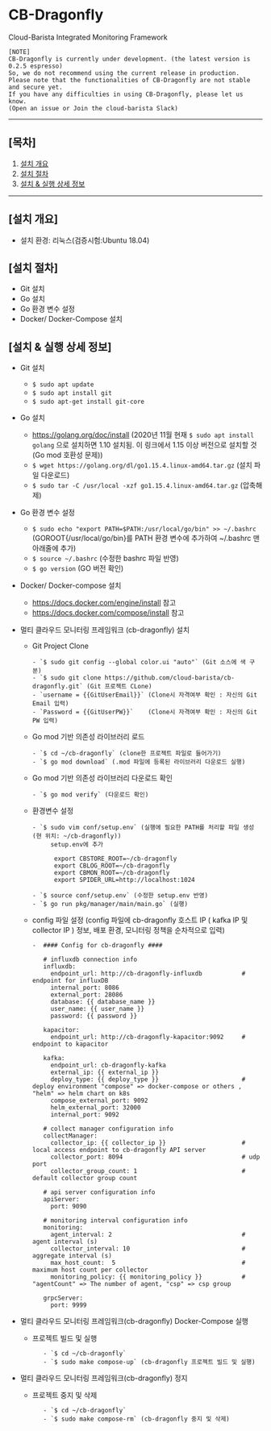 
# CB-Dragonfly
Cloud-Barista Integrated Monitoring Framework

```
[NOTE]
CB-Dragonfly is currently under development. (the latest version is 0.2.5 espresso)
So, we do not recommend using the current release in production.
Please note that the functionalities of CB-Dragonfly are not stable and secure yet.
If you have any difficulties in using CB-Dragonfly, please let us know.
(Open an issue or Join the cloud-barista Slack)
```

***

## [목차]

1. [설치 개요](#설치-개요)
2. [설치 절차](#설치-절차)
3. [설치 & 실행 상세 정보](#설치--실행-상세-정보)

***


## [설치 개요]
- 설치 환경: 리눅스(검증시험:Ubuntu 18.04)

## [설치 절차]
- Git 설치
- Go 설치
- Go 환경 변수 설정 
- Docker/ Docker-Compose 설치 


## [설치 & 실행 상세 정보]

- Git 설치
  - `$ sudo apt update`
  - `$ sudo apt install git`
  - `$ sudo apt-get install git-core`

- Go 설치
  - https://golang.org/doc/install 
  (2020년 11월 현재 `$ sudo apt install golang` 으로 설치하면 1.10 설치됨. 이 링크에서 1.15 이상 버전으로 설치할 것(Go mod 호환성 문제))
  - `$ wget https://golang.org/dl/go1.15.4.linux-amd64.tar.gz` (설치 파일 다운로드)
  - `$ sudo tar -C /usr/local -xzf go1.15.4.linux-amd64.tar.gz` (압축해제)
  
- Go 환경 변수 설정
  - `$ sudo echo "export PATH=$PATH:/usr/local/go/bin" >> ~/.bashrc` (GOROOT{/usr/local/go/bin}를 PATH 환경 변수에 추가하여 ~/.bashrc 맨 아래줄에 추가)
  - `$ source ~/.bashrc` (수정한 bashrc 파일 반영)
  - `$ go version` (GO 버전 확인)
  
 - Docker/ Docker-compose 설치
   - https://docs.docker.com/engine/install 참고
   - https://docs.docker.com/compose/install 참고
  
- 멀티 클라우드 모니터링 프레임워크 (cb-dragonfly) 설치

    - Git Project Clone

          - `$ sudo git config --global color.ui "auto"` (Git 소스에 색 구분)
          - `$ sudo git clone https://github.com/cloud-barista/cb-dragonfly.git` (Git 프로젝트 CLone)
          - `username = {{GitUserEmail}}` (Clone시 자격여부 확인 : 자신의 Git Email 입력)
          - `Password = {{GitUserPW}}`    (Clone시 자격여부 확인 : 자신의 Git PW 입력)
    
    - Go mod 기반 의존성 라이브러리 로드
          
          - `$ cd ~/cb-dragonfly` (clone한 프로젝트 파일로 들어가기)
          - `$ go mod download` (.mod 파일에 등록된 라이브러리 다운로드 실행)
    
    - Go mod 기반 의존성 라이브러리 다운로드 확인
    
          - `$ go mod verify` (다운로드 확인)
    
    - 환경변수 설정
          
          - `$ sudo vim conf/setup.env` (실행에 필요한 PATH를 처리할 파일 생성  (현 위치: ~/cb-dragonfly))
               setup.env에 추가
                
                export CBSTORE_ROOT=~/cb-dragonfly
                export CBLOG_ROOT=~/cb-dragonfly
                export CBMON_ROOT=~/cb-dragonfly
                export SPIDER_URL=http://localhost:1024
                
          - `$ source conf/setup.env` (수정한 setup.env 반영)         
          - `$ go run pkg/manager/main/main.go` (실행)
    
    - config 파일 설정 (config 파일에 cb-dragonfly 호스트 IP ( kafka IP 및 collector IP ) 정보, 배포 환경, 모니터링 정책을 순차적으로 입력)
          
          -  #### Config for cb-dragonfly ####
             
             # influxdb connection info
             influxdb:
               endpoint_url: http://cb-dragonfly-influxdb           # endpoint for influxDB
               internal_port: 8086
               external_port: 28086
               database: {{ database_name }}
               user_name: {{ user_name }}
               password: {{ password }}
             
             kapacitor:
               endpoint_url: http://cb-dragonfly-kapacitor:9092     # endpoint to kapacitor
             
             kafka:
               endpoint_url: cb-dragonfly-kafka
               external_ip: {{ external_ip }}
               deploy_type: {{ deploy_type }}                       # deploy environment "compose" => docker-compose or others , "helm" => helm chart on k8s
               compose_external_port: 9092
               helm_external_port: 32000
               internal_port: 9092
             
             # collect manager configuration info
             collectManager:
               collector_ip: {{ collector_ip }}                     # local access endpoint to cb-dragonfly API server
               collector_port: 8094                                 # udp port
               collector_group_count: 1                             # default collector group count
             
             # api server configuration info
             apiServer:
               port: 9090
             
             # monitoring interval configuration info
             monitoring:
               agent_interval: 2                                    # agent interval (s)
               collector_interval: 10                               # aggregate interval (s)
               max_host_count:  5                                   # maximum host count per collector
               monitoring_policy: {{ monitoring_policy }}           # "agentCount" => The number of agent, "csp" => csp group
             
             grpcServer:
               port: 9999


- 멀티 클라우드 모니터링 프레임워크(cb-dragonfly) Docker-Compose 실행

     - 프로젝트 빌드 및 실행 

              - `$ cd ~/cb-dragonfly`
              - `$ sudo make compose-up` (cb-dragonfly 프로젝트 빌드 및 실행)

- 멀티 클라우드 모니터링 프레임워크(cb-dragonfly) 정지

     - 프로젝트 중지 및 삭제 

              - `$ cd ~/cb-dragonfly`
              - `$ sudo make compose-rm` (cb-dragonfly 중지 및 삭제)
              
